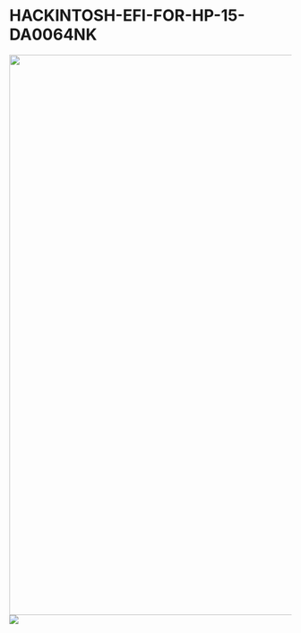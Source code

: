 # HACKINTOSH-EFI-FOR-HP-15-DA0064NK
<div id="header" align="center">
  <img src="https://github.com/versionbeta10/HACKINTOSH-EFI-FOR-HP-15-DA0064NK-/assets/53920740/eebfe9e4-123e-4141-ab83-e3fcd16c3290" width="1000" height="1000"/>
</div>

<div id="badges">
  <img src="https://img.shields.io/badge/EFI-v1.0-blue">
</div>
